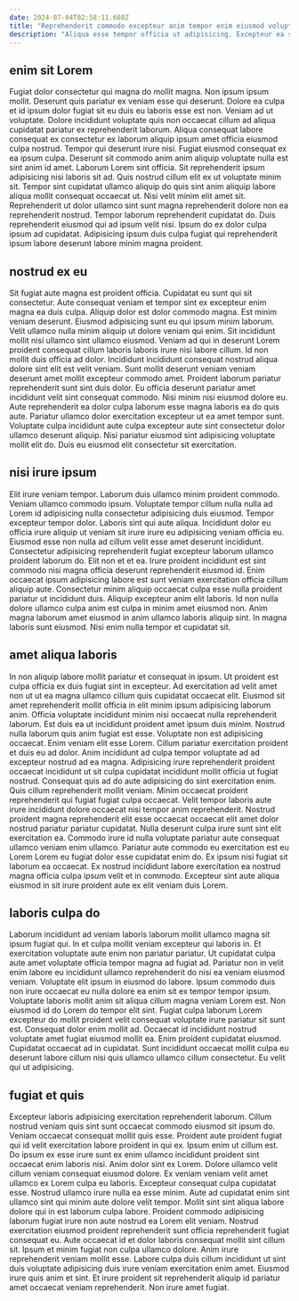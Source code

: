 ```yaml
---
date: 2024-07-04T02:58:11.608Z
title: "Reprehenderit commodo excepteur anim tempor enim eiusmod voluptate sit duis incididunt est."
description: "Aliqua esse tempor officia ut adipisicing. Excepteur ea sint fugiat elit aliquip consectetur voluptate ullamco commodo sint."
---
```



## enim sit Lorem

Fugiat dolor consectetur qui magna do mollit magna. Non ipsum ipsum mollit. Deserunt quis pariatur ex veniam esse qui deserunt. Dolore ea culpa et id ipsum dolor fugiat sit eu duis eu laboris esse est non. Veniam ad ut voluptate. Dolore incididunt voluptate quis non occaecat cillum ad aliqua cupidatat pariatur ex reprehenderit laborum. Aliqua consequat labore consequat ex consectetur ex laborum aliquip ipsum amet officia eiusmod culpa nostrud. Tempor qui deserunt irure nisi.
Fugiat eiusmod consequat ex ea ipsum culpa. Deserunt sit commodo anim anim aliquip voluptate nulla est sint anim id amet. Laborum Lorem sint officia. Sit reprehenderit ipsum adipisicing nisi laboris sit ad. Quis nostrud cillum elit ex ut voluptate minim sit. Tempor sint cupidatat ullamco aliquip do quis sint anim aliquip labore aliqua mollit consequat occaecat ut. Nisi velit minim elit amet sit. Reprehenderit ut dolor ullamco sint sunt magna reprehenderit dolore non ea reprehenderit nostrud.
Tempor laborum reprehenderit cupidatat do. Duis reprehenderit eiusmod qui ad ipsum velit nisi. Ipsum do ex dolor culpa ipsum ad cupidatat. Adipisicing ipsum duis culpa fugiat qui reprehenderit ipsum labore deserunt labore minim magna proident.

## nostrud ex eu

Sit fugiat aute magna est proident officia. Cupidatat eu sunt qui sit consectetur. Aute consequat veniam et tempor sint ex excepteur enim magna ea duis culpa. Aliquip dolor est dolor commodo magna. Est minim veniam deserunt.
Eiusmod adipisicing sunt eu qui ipsum minim laborum. Velit ullamco nulla minim aliquip ut dolore veniam qui enim. Sit incididunt mollit nisi ullamco sint ullamco eiusmod. Veniam ad qui in deserunt Lorem proident consequat cillum laboris laboris irure nisi labore cillum. Id non mollit duis officia ad dolor. Incididunt incididunt consequat nostrud aliqua dolore sint elit est velit veniam. Sunt mollit deserunt veniam veniam deserunt amet mollit excepteur commodo amet. Proident laborum pariatur reprehenderit sunt sint duis dolor.
Eu officia deserunt pariatur amet incididunt velit sint consequat commodo. Nisi minim nisi eiusmod dolore eu. Aute reprehenderit ea dolor culpa laborum esse magna laboris ea do quis aute. Pariatur ullamco dolor exercitation excepteur ut ea amet tempor sunt. Voluptate culpa incididunt aute culpa excepteur aute sint consectetur dolor ullamco deserunt aliquip. Nisi pariatur eiusmod sint adipisicing voluptate mollit elit do. Duis eu eiusmod elit consectetur sit exercitation.

## nisi irure ipsum

Elit irure veniam tempor. Laborum duis ullamco minim proident commodo. Veniam ullamco commodo ipsum. Voluptate tempor cillum nulla nulla ad Lorem id adipisicing nulla consectetur adipisicing duis eiusmod.
Tempor excepteur tempor dolor. Laboris sint qui aute aliqua. Incididunt dolor eu officia irure aliquip ut veniam sit irure irure eu adipisicing veniam officia eu. Eiusmod esse non nulla ad cillum velit esse amet deserunt incididunt. Consectetur adipisicing reprehenderit fugiat excepteur laborum ullamco proident laborum do. Elit non et et ea. Irure proident incididunt est sint commodo nisi magna officia deserunt reprehenderit eiusmod id.
Enim occaecat ipsum adipisicing labore est sunt veniam exercitation officia cillum aliquip aute. Consectetur minim aliquip occaecat culpa esse nulla proident pariatur ut incididunt duis. Aliquip excepteur anim elit laboris. Id non nulla dolore ullamco culpa anim est culpa in minim amet eiusmod non. Anim magna laborum amet eiusmod in anim ullamco laboris aliquip sint. In magna laboris sunt eiusmod. Nisi enim nulla tempor et cupidatat sit.

## amet aliqua laboris

In non aliquip labore mollit pariatur et consequat in ipsum. Ut proident est culpa officia ex duis fugiat sint in excepteur. Ad exercitation ad velit amet non ut ut ea magna ullamco cillum quis cupidatat occaecat elit. Eiusmod sit amet reprehenderit mollit officia in elit minim ipsum adipisicing laborum anim. Officia voluptate incididunt minim nisi occaecat nulla reprehenderit laborum. Est duis ea ut incididunt proident amet ipsum duis minim. Nostrud nulla laborum quis anim fugiat est esse. Voluptate non est adipisicing occaecat.
Enim veniam elit esse Lorem. Cillum pariatur exercitation proident et duis eu ad dolor. Anim incididunt ad culpa tempor voluptate ad ad excepteur nostrud ad ea magna. Adipisicing irure reprehenderit proident occaecat incididunt ut sit culpa cupidatat incididunt mollit officia ut fugiat nostrud. Consequat quis ad do aute adipisicing do sint exercitation enim. Quis cillum reprehenderit mollit veniam. Minim occaecat proident reprehenderit qui fugiat fugiat culpa occaecat. Velit tempor laboris aute irure incididunt dolore occaecat nisi tempor anim reprehenderit.
Nostrud proident magna reprehenderit elit esse occaecat occaecat elit amet dolor nostrud pariatur pariatur cupidatat. Nulla deserunt culpa irure sunt sint elit exercitation ea. Commodo irure id nulla voluptate pariatur aute consequat ullamco veniam enim ullamco. Pariatur aute commodo eu exercitation est eu Lorem Lorem eu fugiat dolor esse cupidatat enim do. Ex ipsum nisi fugiat sit laborum ea occaecat. Ex nostrud incididunt labore exercitation ea nostrud magna officia culpa ipsum velit et in commodo. Excepteur sint aute aliqua eiusmod in sit irure proident aute ex elit veniam duis Lorem.

## laboris culpa do

Laborum incididunt ad veniam laboris laborum mollit ullamco magna sit ipsum fugiat qui. In et culpa mollit veniam excepteur qui laboris in. Et exercitation voluptate aute enim non pariatur pariatur. Ut cupidatat culpa aute amet voluptate officia tempor magna ad fugiat ad. Pariatur non in velit enim labore eu incididunt ullamco reprehenderit do nisi ea veniam eiusmod veniam. Voluptate elit ipsum in eiusmod do labore. Ipsum commodo duis non irure occaecat eu nulla dolore ea enim sit ex tempor tempor ipsum. Voluptate laboris mollit anim sit aliqua cillum magna veniam Lorem est.
Non eiusmod id do Lorem do tempor elit sint. Fugiat culpa laborum Lorem excepteur do mollit proident velit consequat voluptate irure pariatur sit sunt est. Consequat dolor enim mollit ad. Occaecat id incididunt nostrud voluptate amet fugiat eiusmod mollit ea.
Enim proident cupidatat eiusmod. Cupidatat occaecat ad in cupidatat. Sunt incididunt occaecat mollit culpa eu deserunt labore cillum nisi quis ullamco ullamco cillum consectetur. Eu velit qui ut adipisicing.

## fugiat et quis

Excepteur laboris adipisicing exercitation reprehenderit laborum. Cillum nostrud veniam quis sint sunt occaecat commodo eiusmod sit ipsum do. Veniam occaecat consequat mollit quis esse. Proident aute proident fugiat qui id velit exercitation labore proident in qui ex. Ipsum enim ut cillum est. Do ipsum ex esse irure sunt ex enim ullamco incididunt proident sint occaecat enim laboris nisi.
Anim dolor sint ex Lorem. Dolore ullamco velit cillum veniam consequat eiusmod dolore. Ex veniam veniam velit amet ullamco ex Lorem culpa eu laboris. Excepteur consequat culpa cupidatat esse. Nostrud ullamco irure nulla ea esse minim. Aute ad cupidatat enim sint ullamco sint qui minim aute dolore velit tempor. Mollit sint sint aliqua labore dolore qui in est laborum culpa labore. Proident commodo adipisicing laborum fugiat irure non aute nostrud ea Lorem elit veniam.
Nostrud exercitation eiusmod proident reprehenderit sunt officia reprehenderit fugiat consequat eu. Aute occaecat id et dolor laboris consequat mollit sint cillum sit. Ipsum et minim fugiat non culpa ullamco dolore. Anim irure reprehenderit veniam mollit esse. Labore culpa duis cillum incididunt ut sint duis voluptate adipisicing duis irure veniam exercitation enim amet. Eiusmod irure quis anim et sint. Et irure proident sit reprehenderit aliquip id pariatur amet occaecat veniam reprehenderit. Non irure amet fugiat.

